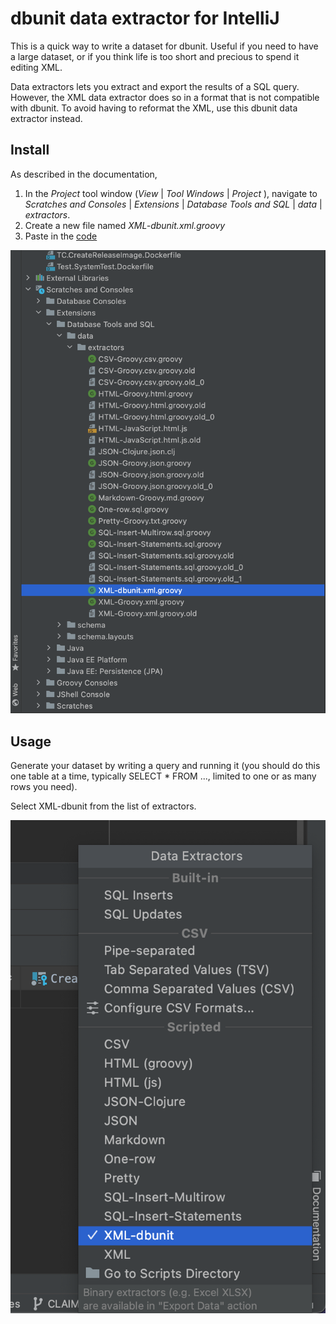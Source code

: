 # dbunit data extractor for IntelliJ

This is a quick way to write a dataset for dbunit. Useful if you need to have a large dataset, or if you think life is too short and precious to spend it editing XML.

Data extractors lets you extract and export the results of a SQL query. However, the XML data extractor does so in a format that is not compatible with dbunit. To avoid having to reformat the XML, use this dbunit data extractor instead.

## Install

As described in the documentation,

1. In the _Project_ tool window (_View_ | _Tool Windows_ | _Project_ ), navigate to _Scratches and Consoles_ | _Extensions_ | _Database Tools and SQL_ | _data_ | _extractors_.
2. Create a new file named _XML-dbunit.xml.groovy_
3. Paste in the [code](XML-dbunit.xml.groovy)

![install](images/install.png)

## Usage

Generate your dataset by writing a query and running it (you should do this one table at a time, typically SELECT * FROM ..., limited to one or as many rows you need).

Select XML-dbunit from the list of extractors.

![usage](images/usage.png)
